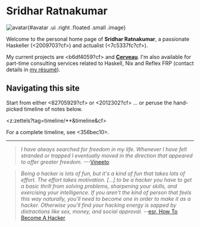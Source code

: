 # Sridhar Ratnakumar

![avatar](static/favicon.jpeg){#avatar .ui .right .floated .small .image}

Welcome to the personal home page of **Sridhar Ratnakumar**, a passionate Haskeller (<2009703?cf>) and actualist (<7c5337fc?cf>). 

My current projects are <b6df4059?cf> and [**Cerveau**](https://www.cerveau.app/). I'm also available for part-time consulting services related to Haskell, Nix and Reflex FRP (contact details in [my résumé]( https://srid.keybase.pub/resume.pdf)).

## Navigating this site

Start from either <82705929?cf> or <2012302?cf> ... or peruse the hand-picked timeline of notes below.

<z:zettels?tag=timeline/**&timeline&cf>

For a complete timeline, see <356bec10>.

---

> *I have always searched for freedom in my life. Whenever I have felt stranded or trapped I eventually moved in the direction that appeared to offer greater freedom.* ---[Vineeto](http://actualfreedom.com.au/actualism/vineeto/vineeto.htm)

> *Being a hacker is lots of fun, but it's a kind of fun that takes lots of effort. The effort takes motivation. [...] to be a hacker you have to get a basic thrill from solving problems, sharpening your skills, and exercising your intelligence. If you aren't the kind of person that feels this way naturally, you'll need to become one in order to make it as a hacker. Otherwise you'll find your hacking energy is sapped by distractions like sex, money, and social approval.* --[esr, How To Become A Hacker](http://www.catb.org/esr/faqs/hacker-howto.html)